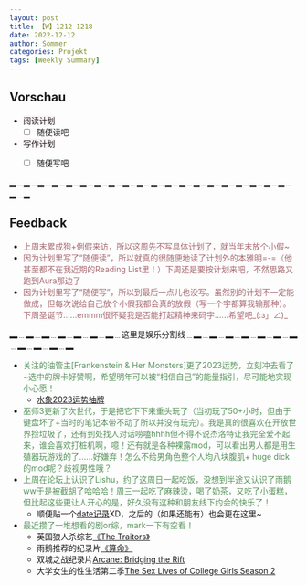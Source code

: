 ```yaml
---
layout: post
title: 【W】1212-1218
date: 2022-12-12
author: Sommer
categories: Projekt
tags: [Weekly Summary]
--- 
```



## Vorschau

- <font style="background:#fcf2f4">阅读计划</font>
  - [ ] 随便读吧 <font color=red> </font>                      
- <font style="background:#fcf2f4">写作计划</font>
  - [ ] 随便写吧  <font color=red> </font>


▂﹍▂﹍▂﹍▂﹍▂﹍▂﹍▂﹍▂﹍▂﹍▂﹍▂﹍▂﹍▂﹍▂﹍▂﹍▂﹍▂﹍▂﹍▂﹍▂﹍▂﹍▂

## Feedback

- <font style="color:#a66870">上周末累成狗+例假来访，所以这周先不写具体计划了，就当年末放个小假~</font><br>
- <font style="color:#a66870">因为计划里写了“随便读”，所以就真的很随便地读了计划外的本雅明=-=（他甚至都不在我近期的Reading List里！）下周还是要按计划来吧，不然思路又跑到Aura那边了</font><br>
- <font style="color:#a66870">因为计划里写了“随便写”，所以到最后一点儿也没写。虽然别的计划不一定能做成，但每次说给自己放个小假我都会真的放假（写一个字都算我输那种）。下周圣诞节……emmm很怀疑我是否能打起精神来码字……希望吧_(:з」∠)_</font><br>

▂﹍▂﹍▂﹍▂﹍▂﹍▂﹍▂﹍这里是娱乐分割线﹍▂﹍▂﹍▂﹍▂﹍▂﹍▂﹍▂﹍▂﹍▂﹍▂﹍▂

- <font style="color:#56925A">关注的油管主[Frankenstein & Her Monsters]更了2023运势，立刻冲去看了~选中的牌卡好赞啊，希望明年可以被“相信自己”的能量指引，尽可能地实现小心愿！</font>
  - [水象2023运势抽牌](https://www.youtube.com/watch?v=7ViDdKrDZVw)
- <font style="color:#56925A">巫师3更新了次世代，于是把它下下来重头玩了（当初玩了50+小时，但由于键盘坏了+当时的笔记本带不动了所以并没有玩完）。我是真的很喜欢在开放世界捡垃圾了，还有到处找人对话唠嗑hhhh但不得不说杰洛特让我完全爱不起来，谁会喜欢打桩机啊，噫！还有就是各种裸露mod，可以看出男人都是用生殖器玩游戏的了……好嫌弃！怎么不给男角色整个人均八块腹肌+ huge dick的mod呢？歧视男性哦？</font>
- <font style="color:#56925A">上周在论坛上认识了Lishu，约了这周日一起吃饭，没想到半途又认识了雨鹅ww于是被截胡了哈哈哈！周三一起吃了麻辣烫，喝了奶茶，又吃了小蛋糕，但比起这些更让人开心的是，好久没有这种和朋友线下约会的快乐了！</font>
  - 顺便贴一个[date记录](https://sommer0708.github.io/posts/A8/)XD，之后的（如果还能有）也会更在这里~
- <font style="color:#56925A">最近攒了一堆想看的剧or综，mark一下有空看！</font>
  - 英国狼人杀综艺[《The Traitors》](https://www.youtube.com/watch?v=akjyGcG9nl8)
  - 雨鹅推荐的纪录片[《算命》](https://olevod.live/index.php/vod/detail/id/37080.html)
  - 双城之战纪录片[Arcane: Bridging the Rift](https://movie.douban.com/subject/35925180/)
  - 大学女生的性生活第二季[The Sex Lives of College Girls Season 2](https://movie.douban.com/subject/35690710/)
